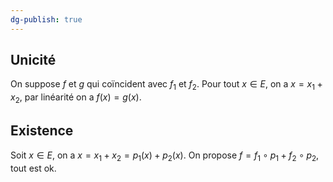 ```yaml
---
dg-publish: true
---
```


Unicité
---

On suppose $f$ et $g$ qui coïncident avec $f_{1}$ et $f_{2}$.
Pour tout $x\in E$, on a $x=x_{1}+x_{2}$, par linéarité on a $f(x)=g(x)$.

Existence
---

Soit $x\in E$, on a $x=x_{1}+x_{2}=p_{1}(x)+p_{2}(x)$.
On propose $f=f_{1}\circ p_{1}+f_{2}\circ p_{2}$, tout est ok.